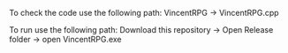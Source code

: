 To check the code use the following path:
VincentRPG -> VincentRPG.cpp

To run use the following path:
Download this repository -> Open Release folder -> open VincentRPG.exe
